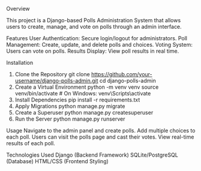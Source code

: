 Overview

This project is a Django-based Polls Administration System that allows users to create, manage, and vote on polls through an admin interface.

Features
User Authentication: Secure login/logout for administrators.
Poll Management: Create, update, and delete polls and choices.
Voting System: Users can vote on polls.
Results Display: View poll results in real time.

Installation
1. Clone the Repository
   git clone https://github.com/your-username/django-polls-admin.git
   cd django-polls-admin
2. Create a Virtual Environment
   python -m venv venv
   source venv/bin/activate   # On Windows: venv\Scripts\activate
3. Install Dependencies
   pip install -r requirements.txt
4. Apply Migrations
   python manage.py migrate
5. Create a Superuser
   python manage.py createsuperuser
6. Run the Server
   python manage.py runserver

Usage
Navigate to the admin panel and create polls.
Add multiple choices to each poll.
Users can visit the polls page and cast their votes.
View real-time results of each poll.

Technologies Used
Django (Backend Framework)
SQLite/PostgreSQL (Database)
HTML/CSS (Frontend Styling)
